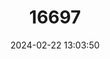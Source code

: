 ---
title: "16697"
category: "Peromyscus zarhynchus"
draft: false
date: 2024-02-22 13:03:50
languages:
  English: ["Chiapan Deer Mouse"]
---